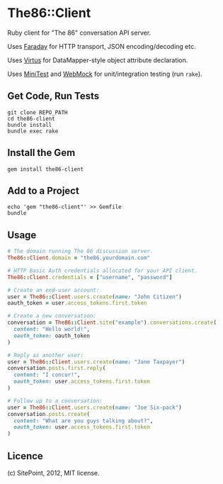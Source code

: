 The86::Client
=============

Ruby client for "The 86" conversation API server.

Uses [Faraday][1] for HTTP transport, JSON encoding/decoding etc.

Uses [Virtus][2] for DataMapper-style object attribute declaration.

Uses [MiniTest][3] and [WebMock][4] for unit/integration testing (run `rake`).


[1]: https://github.com/technoweenie/faraday
[2]: https://github.com/solnic/virtus
[3]: https://github.com/seattlerb/minitest
[4]: https://github.com/bblimke/webmock


Get Code, Run Tests
-------------------

    git clone REPO_PATH
    cd the86-client
    bundle install
    bundle exec rake


Install the Gem
---------------

    gem install the86-client


Add to a Project
----------------

    echo 'gem "the86-client"' >> Gemfile
    bundle


Usage
-----

```ruby
# The domain running The 86 discussion server.
The86::Client.domain = "the86.yourdomain.com"

# HTTP Basic Auth credentials allocated for your API client.
The86::Client.credentials = ["username", "password"]

# Create an end-user account:
user = The86::Client.users.create(name: "John Citizen")
oauth_token = user.access_tokens.first.token

# Create a new conversation:
conversation = The86::Client.site("example").conversations.create(
  content: "Hello world!",
  oauth_token: oauth_token
)

# Reply as another user:
user = The86::Client.users.create(name: "Jane Taxpayer")
conversation.posts.first.reply(
  content: "I concur!",
  oauth_token: user.access_tokens.first.token
)

# Follow up to a conversation:
user = The86::Client.users.create(name: "Joe Six-pack")
conversation.posts.create(
  content: "What are you guys talking about?",
  oauth_token: user.access_tokens.first.token
)
```


Licence
-------

(c) SitePoint, 2012, MIT license.
